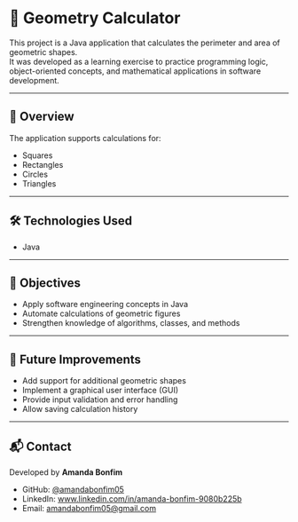 # 📐 Geometry Calculator

This project is a Java application that calculates the perimeter and area of geometric shapes.  
It was developed as a learning exercise to practice programming logic, object-oriented concepts, and mathematical applications in software development.  

---

## 📖 Overview
The application supports calculations for:
- Squares  
- Rectangles  
- Circles  
- Triangles  

---

## 🛠️ Technologies Used
- Java   

---

## 🎯 Objectives
- Apply software engineering concepts in Java  
- Automate calculations of geometric figures  
- Strengthen knowledge of algorithms, classes, and methods  

---

## 🚀 Future Improvements
- Add support for additional geometric shapes  
- Implement a graphical user interface (GUI)  
- Provide input validation and error handling  
- Allow saving calculation history  

---

## 📬 Contact
Developed by **Amanda Bonfim**  
- GitHub: [@amandabonfim05](https://github.com/amandabonfim05)  
- LinkedIn: www.linkedin.com/in/amanda-bonfim-9080b225b
- Email: amandabonfim05@gmail.com 
